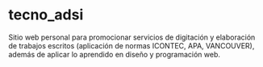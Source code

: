 # tecno_adsi
Sitio web personal para promocionar servicios de digitación y elaboración de trabajos escritos (aplicación de normas ICONTEC, APA, VANCOUVER), además de aplicar lo aprendido en diseño y programación web. 
